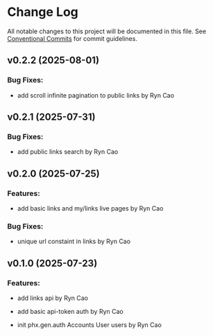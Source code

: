 # Change Log

All notable changes to this project will be documented in this file.
See [Conventional Commits](Https://conventionalcommits.org) for commit guidelines.

<!-- changelog -->

## v0.2.2 (2025-08-01)




### Bug Fixes:

* add scroll infinite pagination to public links by Ryn Cao

## v0.2.1 (2025-07-31)




### Bug Fixes:

* add public links search by Ryn Cao

## v0.2.0 (2025-07-25)




### Features:

* add basic links and my/links live pages by Ryn Cao

### Bug Fixes:

* unique url constaint in links by Ryn Cao

## v0.1.0 (2025-07-23)




### Features:

* add links api by Ryn Cao

* add basic api-token auth by Ryn Cao

* init phx.gen.auth Accounts User users by Ryn Cao
